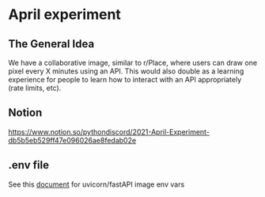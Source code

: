 # April experiment

## The General Idea
We have a collaborative image, similar to r/Place, where users can draw one pixel every X minutes using an API. This would also double as a learning experience for people to learn how to interact with an API appropriately (rate limits, etc).

## Notion
https://www.notion.so/pythondiscord/2021-April-Experiment-db5b5eb529ff47e096026ae8fedab02e


## .env file
See this [document](https://github.com/tiangolo/uvicorn-gunicorn-fastapi-docker#environment-variables) for uvicorn/fastAPI image env vars
